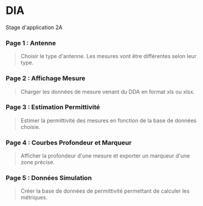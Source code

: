 # DIA
Stage d'application 2A

### Page 1 : Antenne
> Choisir le type d'antenne. Les mesures vont être différentes selon leur type.

### Page 2 : Affichage Mesure
> Charger les données de mesure venant du DDA en format xls ou xlsx.

### Page 3 : Estimation Permittivité
> Estimer la permittivité des mesures en fonction de la base de données choisie.

### Page 4 : Courbes Profondeur et Marqueur
> Afficher la profondeur d'une mesure et exporter un marqueur d'une zone précise.

### Page 5 : Données Simulation
> Créer la base de données de permittivité permettant de calculer les métriques.
